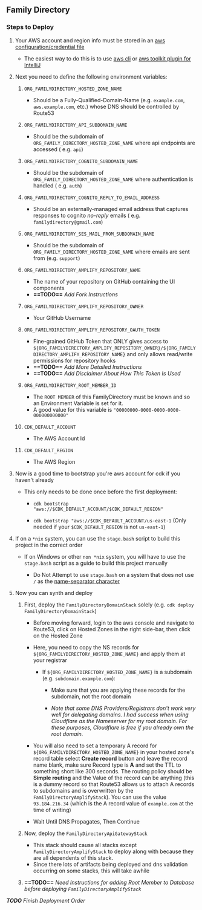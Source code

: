## Family Directory

### Steps to Deploy

1. Your AWS account and region info must be stored in
   an [aws configuration/credential file](https://docs.aws.amazon.com/cli/latest/userguide/cli-configure-files.html)

    - The easiest way to do this is to use [aws cli](https://aws.amazon.com/cli/)
      or [aws toolkit plugin for IntelliJ](https://plugins.jetbrains.com/plugin/11349-aws-toolkit)

2. Next you need to define the following environment variables:

    1. `ORG_FAMILYDIRECTORY_HOSTED_ZONE_NAME`

        - Should be a Fully-Qualified-Domain-Name (e.g. `example.com`, `aws.example.com`, etc.) whose DNS should be
          controlled by Route53

    2. `ORG_FAMILYDIRECTORY_API_SUBDOMAIN_NAME`

        - Should be the subdomain of `ORG_FAMILY_DIRECTORY_HOSTED_ZONE_NAME` where api endpoints are accessed (
          e.g. `api`)

    3. `ORG_FAMILYDIRECTORY_COGNITO_SUBDOMAIN_NAME`

        - Should be the subdomain of `ORG_FAMILY_DIRECTORY_HOSTED_ZONE_NAME` where authentication is handled (
          e.g. `auth`)

    4. `ORG_FAMILYDIRECTORY_COGNITO_REPLY_TO_EMAIL_ADDRESS`

        - Should be an externally-managed email address that captures responses to cognito *no-reply* emails (
          e.g. `familydirectory@gmail.com`)

    5. `ORG_FAMILYDIRECTORY_SES_MAIL_FROM_SUBDOMAIN_NAME`

        - Should be the subdomain of `ORG_FAMILY_DIRECTORY_HOSTED_ZONE_NAME` where emails are sent from (e.g. `support`)

    6. `ORG_FAMILYDIRECTORY_AMPLIFY_REPOSITORY_NAME`

        - The name of your repository on GitHub containing the UI components
        - **==TODO==** *Add Fork Instructions*

    7. `ORG_FAMILYDIRECTORY_AMPLIFY_REPOSITORY_OWNER`

        - Your GitHub Username

    8. `ORG_FAMILYDIRECTORY_AMPLIFY_REPOSITORY_OAUTH_TOKEN`

        - Fine-grained GitHub Token that ONLY gives access to `${ORG_FAMILYDIRECTORY_AMPLIFY_REPOSITORY_OWNER}/${ORG_FAMILYDIRECTORY_AMPLIFY_REPOSITORY_NAME}` and only allows read/write permissions for repository hooks
        - **==TODO==** *Add More Detailed Instructions*
        - **==TODO==** *Add Disclaimer About How This Token Is Used*

    9. `ORG_FAMILYDIRECTORY_ROOT_MEMBER_ID`
    
        - The `ROOT MEMBER` of this FamilyDirectory must be known and so an Environment Variable is set for it.
        - A good value for this variable is `"00000000-0000-0000-0000-000000000000"`
    
    10. `CDK_DEFAULT_ACCOUNT`
    
        - The AWS Account Id
    
    11. `CDK_DEFAULT_REGION`
    
        - The AWS Region

3. Now is a good time to bootstrap you're aws account for cdk if you haven't already

    - This only needs to be done once before the first deployment:

        - `cdk bootstrap "aws://$CDK_DEFAULT_ACCOUNT/$CDK_DEFAULT_REGION"`

        - `cdk bootstrap "aws://$CDK_DEFAULT_ACCOUNT/us-east-1` (Only needed if your `$CDK_DEFAULT_REGION` is
          not `us-east-1`)


4. If on a `*nix` system, you can use the `stage.bash` script to build this project in the correct order

    - If on Windows or other `non *nix` system, you will have to use the `stage.bash` script as a guide to build this
      project manually

        - Do Not Attempt to use `stage.bash` on a system that does not use `/` as
          the [name-separator character](https://docs.oracle.com/javase/8/docs/api/java/io/File.html#separatorChar)

5. Now you can synth and deploy

    1. First, deploy the `FamilyDirectoryDomainStack` solely (e.g. `cdk deploy FamilyDirectoryDomainStack`)

        - Before moving forward, login to the aws console and navigate to Route53, click on Hosted Zones in the right side-bar, then click on the Hosted Zone

        - Here, you need to copy the NS records for `${ORG_FAMILYDIRECTORY_HOSTED_ZONE_NAME}` and apply them at your
          registrar

            - If `${ORG_FAMILYDIRECTORY_HOSTED_ZONE_NAME}` is a subdomain (e.g. `subdomain.example.com`):

                - Make sure that you are applying these records for the subdomain, not the root domain

                - *Note that some DNS Providers/Registrars don't work very well for delegating domains. I had success
                  when using Cloudflare as the Nameserver for my root domain. For these purposes, Cloudflare is free if
                  you already own the root domain.*

        - You will also need to set a temporary A record for `${ORG_FAMILYDIRECTORY_HOSTED_ZONE_NAME}` in your hosted zone's record table select **Create record** button and leave the record name blank, make sure Record type is **A** and set the TTL to something short like 300 seconds. The routing policy should be **Simple routing** and the Value of the record can be anything (this is a dummy record so that Route53 allows us to attach A records to subdomains and is overwritten by the `FamilyDirectoryAmplifyStack`). You can use the value `93.184.216.34` (which is the A record value of `example.com` at the time of writing)

        - Wait Until DNS Propagates, Then Continue

    2. Now, deploy the `FamilyDirectoryApiGatewayStack`
        - This stack should cause all stacks except `FamilyDirectoryAmplifyStack` to deploy along with because they are all dependents of this stack.
        - Since there lots of artifacts being deployed and dns validation occurring on some stacks, this will take awhile
    
    3. **==TODO==** *Need Instructions for adding Root Member to Database before deploying `FamilyDirectoryAmplifyStack`*
    

***TODO** Finish Deployment Order*